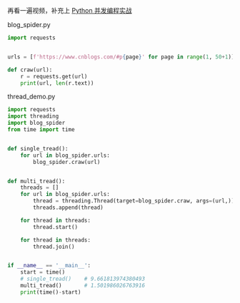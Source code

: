 
再看一遍视频，补充上 [Python 并发编程实战](https://www.bilibili.com/video/BV1bK411A7tV?p=1)

blog_spider.py  

```python 
import requests


urls = [f'https://www.cnblogs.com/#p{page}' for page in range(1, 50+1)]

def craw(url):
    r = requests.get(url)
    print(url, len(r.text))
```

thread_demo.py  

```python 
import requests
import threading
import blog_spider
from time import time


def single_tread():
    for url in blog_spider.urls:
        blog_spider.craw(url)


def multi_tread():
    threads = []
    for url in blog_spider.urls:
        thread = threading.Thread(target=blog_spider.craw, args=(url,))
        threads.append(thread)

    for thread in threads:
        thread.start()

    for thread in threads:
        thread.join()


if __name__ == '__main__':
    start = time()
    # single_tread()    # 9.661813974380493
    multi_tread()       # 1.501986026763916
    print(time()-start)
```




